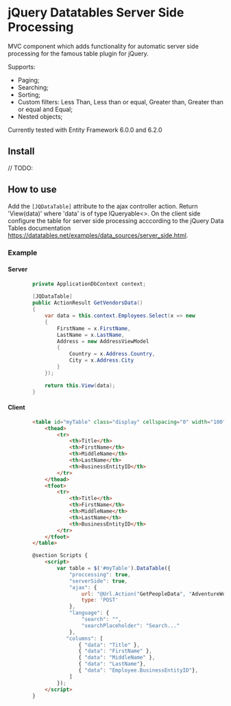 # jQuery Datatables Server Side Processing
MVC component which adds functionality for automatic server side processing for the famous table plugin for jQuery.

Supports:
- Paging;
- Searching;
- Sorting;
- Custom filters: Less Than, Less than or equal, Greater than, Greater than or equal and Equal;
- Nested objects;

Currently tested with Entity Framework 6.0.0 and 6.2.0 

## Install
// TODO:

## How to use
Add the `[JQDataTable]` attribute to the ajax controller action. Return 'View(data)' where 'data' is of type IQueryable<>. On the client side configure the table for server side processing acccording to the jQuery Data Tables documentation https://datatables.net/examples/data_sources/server_side.html.

### Example

#### Server
```cs
        private ApplicationDbContext context;
        
        [JQDataTable]
        public ActionResult GetVendorsData()
        {
            var data = this.context.Employees.Select(x => new
            {
                FirstName = x.FirstName,
                LastName = x.LastName,
                Address = new AddressViewModel
                {
                    Country = x.Address.Country,
                    City = x.Address.City
                }
            });

            return this.View(data);
        }
```

#### Client
```html
        <table id="myTable" class="display" cellspacing="0" width="100">
            <thead>
                <tr>
                    <th>Title</th>
                    <th>FirstName</th>
                    <th>MiddleName</th>
                    <th>LastName</th>
                    <th>BusinessEntityID</th>
                </tr>
            </thead>
            <tfoot>
                <tr>
                    <th>Title</th>
                    <th>FirstName</th>
                    <th>MiddleName</th>
                    <th>LastName</th>
                    <th>BusinessEntityID</th>
                </tr>
            </tfoot>
        </table>

        @section Scripts {
            <script>
                var table = $('#myTable').DataTable({
                    "proccessing": true,
                    "serverSide": true,
                    "ajax": {
                        url: "@Url.Action("GetPeopleData", "AdventureWorks")",
                        type: 'POST'
                    },
                    "language": {
                        "search": "",
                        "searchPlaceholder": "Search..."
                    },
                   "columns": [
                       { "data": "Title" },
                       { "data": "FirstName" },
                       { "data": "MiddleName" },
                       { "data": "LastName"},
                       { "data": "Employee.BusinessEntityID"},
                    ]
                });
            </script>
        }
```

